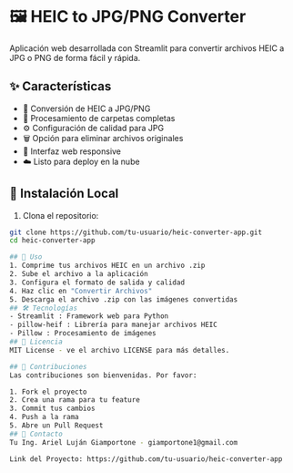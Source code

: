 # 🖼️ HEIC to JPG/PNG Converter

Aplicación web desarrollada con Streamlit para convertir archivos HEIC a JPG o PNG de forma fácil y rápida.

## ✨ Características

- 🔄 Conversión de HEIC a JPG/PNG
- 📁 Procesamiento de carpetas completas
- ⚙️ Configuración de calidad para JPG
- 🗑️ Opción para eliminar archivos originales
- 📱 Interfaz web responsive
- ☁️ Listo para deploy en la nube

## 🚀 Instalación Local

1. Clona el repositorio:
```bash
git clone https://github.com/tu-usuario/heic-converter-app.git
cd heic-converter-app

## 📖 Uso
1. Comprime tus archivos HEIC en un archivo .zip
2. Sube el archivo a la aplicación
3. Configura el formato de salida y calidad
4. Haz clic en "Convertir Archivos"
5. Descarga el archivo .zip con las imágenes convertidas
## 🛠️ Tecnologías
- Streamlit : Framework web para Python
- pillow-heif : Librería para manejar archivos HEIC
- Pillow : Procesamiento de imágenes
## 📝 Licencia
MIT License - ve el archivo LICENSE para más detalles.

## 🤝 Contribuciones
Las contribuciones son bienvenidas. Por favor:

1. Fork el proyecto
2. Crea una rama para tu feature
3. Commit tus cambios
4. Push a la rama
5. Abre un Pull Request
## 📧 Contacto
Tu Ing. Ariel Luján Giamportone - giamportone1@gmail.com

Link del Proyecto: https://github.com/tu-usuario/heic-converter-app